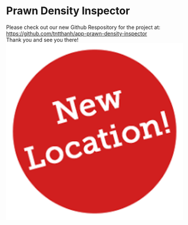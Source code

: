 # Prawn Density Inspector
Please check out our new Github Respository for the project at: 
<br/>
https://github.com/tntthanh/app-prawn-density-inspector
<br/>
Thank you and see you there!
[<img src="image.png" width="480" height="480">](https://github.com/tntthanh/app-prawn-density-inspector)
